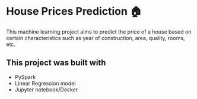 # House Prices Prediction 🏠

This machine learning project aims to predict the price of a house based on certain characteristics such as year of construction, area, quality, rooms, etc.

## This project was built with 
- PySpark
- Linear Regression model
- Jupyter notebook/Docker
